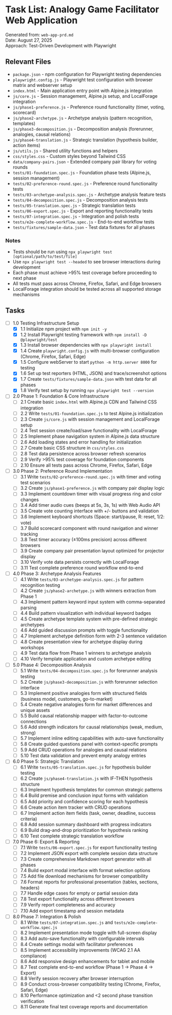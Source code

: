 # Task List: Analogy Game Facilitator Web Application

Generated from: `web-app-prd.md`  
Date: August 27, 2025  
Approach: Test-Driven Development with Playwright

## Relevant Files

- `package.json` - npm configuration for Playwright testing dependencies
- `playwright.config.js` - Playwright test configuration with browser matrix and webserver setup
- `index.html` - Main application entry point with Alpine.js integration
- `js/core.js` - Session management, Alpine.js setup, and LocalForage integration
- `js/phase1-preference.js` - Preference round functionality (timer, voting, scorecard)
- `js/phase2-archetype.js` - Archetype analysis (pattern recognition, templates)
- `js/phase3-decomposition.js` - Decomposition analysis (forerunner, analogies, causal relations)
- `js/phase4-translation.js` - Strategic translation (hypothesis builder, action items)
- `js/utils.js` - Shared utility functions and helpers
- `css/styles.css` - Custom styles beyond Tailwind CSS
- `data/company-pairs.json` - Extended company pair library for voting rounds
- `tests/01-foundation.spec.js` - Foundation phase tests (Alpine.js, session management)
- `tests/02-preference-round.spec.js` - Preference round functionality tests
- `tests/03-archetype-analysis.spec.js` - Archetype analysis feature tests
- `tests/04-decomposition.spec.js` - Decomposition analysis tests
- `tests/05-translation.spec.js` - Strategic translation tests
- `tests/06-export.spec.js` - Export and reporting functionality tests
- `tests/07-integration.spec.js` - Integration and polish tests
- `tests/e2e-complete-workflow.spec.js` - End-to-end workflow tests
- `tests/fixtures/sample-data.json` - Test data fixtures for all phases

### Notes

- Tests should be run using `npx playwright test [optional/path/to/test/file]`
- Use `npx playwright test --headed` to see browser interactions during development
- Each phase must achieve >95% test coverage before proceeding to next phase
- All tests must pass across Chrome, Firefox, Safari, and Edge browsers
- LocalForage integration should be tested across all supported storage mechanisms

## Tasks

- [ ] 1.0 Testing Infrastructure Setup
  - [x] 1.1 Initialize npm project with `npm init -y`
  - [x] 1.2 Install Playwright testing framework with `npm install -D @playwright/test`
  - [x] 1.3 Install browser dependencies with `npx playwright install`
  - [x] 1.4 Create `playwright.config.js` with multi-browser configuration (Chrome, Firefox, Safari, Edge)
  - [x] 1.5 Configure webServer to start `python -m http.server 8000` for testing
  - [x] 1.6 Set up test reporters (HTML, JSON) and trace/screenshot options
  - [x] 1.7 Create `tests/fixtures/sample-data.json` with test data for all phases
  - [x] 1.8 Verify test setup by running `npx playwright test --version`

- [ ] 2.0 Phase 1: Foundation & Core Infrastructure  
  - [ ] 2.1 Create basic `index.html` with Alpine.js CDN and Tailwind CSS integration
  - [ ] 2.2 Write `tests/01-foundation.spec.js` to test Alpine.js initialization
  - [ ] 2.3 Create `js/core.js` with session management and LocalForage setup
  - [ ] 2.4 Test session create/load/save functionality with LocalForage
  - [ ] 2.5 Implement phase navigation system in Alpine.js data structure
  - [ ] 2.6 Add loading states and error handling for initialization
  - [ ] 2.7 Create basic CSS structure in `css/styles.css`
  - [ ] 2.8 Test data persistence across browser refresh scenarios
  - [ ] 2.9 Verify >95% test coverage for foundation components
  - [ ] 2.10 Ensure all tests pass across Chrome, Firefox, Safari, Edge

- [ ] 3.0 Phase 2: Preference Round Implementation
  - [ ] 3.1 Write `tests/02-preference-round.spec.js` with timer and voting test scenarios
  - [ ] 3.2 Create `js/phase1-preference.js` with company pair display logic
  - [ ] 3.3 Implement countdown timer with visual progress ring and color changes
  - [ ] 3.4 Add timer audio cues (beeps at 5s, 3s, 1s) with Web Audio API
  - [ ] 3.5 Create vote counting interface with +/- buttons and validation
  - [ ] 3.6 Implement keyboard shortcuts (Space: start/pause, R: reset, 1/2: vote)
  - [ ] 3.7 Build scorecard component with round navigation and winner tracking
  - [ ] 3.8 Test timer accuracy (±100ms precision) across different browsers
  - [ ] 3.9 Create company pair presentation layout optimized for projector display
  - [ ] 3.10 Verify vote data persists correctly with LocalForage
  - [ ] 3.11 Test complete preference round workflow end-to-end

- [ ] 4.0 Phase 3: Archetype Analysis Features
  - [ ] 4.1 Write `tests/03-archetype-analysis.spec.js` for pattern recognition testing
  - [ ] 4.2 Create `js/phase2-archetype.js` with winners extraction from Phase 1
  - [ ] 4.3 Implement pattern keyword input system with comma-separated parsing
  - [ ] 4.4 Build pattern visualization with individual keyword badges
  - [ ] 4.5 Create archetype template system with pre-defined strategic archetypes
  - [ ] 4.6 Add guided discussion prompts with toggle functionality
  - [ ] 4.7 Implement archetype definition form with 2-3 sentence validation
  - [ ] 4.8 Create presentation view for archetype display during workshops
  - [ ] 4.9 Test data flow from Phase 1 winners to archetype analysis
  - [ ] 4.10 Verify template application and custom archetype editing

- [ ] 5.0 Phase 4: Decomposition Analysis
  - [ ] 5.1 Write `tests/04-decomposition.spec.js` for forerunner analysis testing
  - [ ] 5.2 Create `js/phase3-decomposition.js` with forerunner selection interface
  - [ ] 5.3 Implement positive analogies form with structured fields (business model, customers, go-to-market)
  - [ ] 5.4 Create negative analogies form for market differences and unique assets
  - [ ] 5.5 Build causal relationship mapper with factor-to-outcome connections
  - [ ] 5.6 Add strength indicators for causal relationships (weak, medium, strong)
  - [ ] 5.7 Implement inline editing capabilities with auto-save functionality
  - [ ] 5.8 Create guided questions panel with context-specific prompts
  - [ ] 5.9 Add CRUD operations for analogies and causal relations
  - [ ] 5.10 Test data validation and prevent empty analogy entries

- [ ] 6.0 Phase 5: Strategic Translation
  - [ ] 6.1 Write `tests/05-translation.spec.js` for hypothesis builder testing
  - [ ] 6.2 Create `js/phase4-translation.js` with IF-THEN hypothesis structure
  - [ ] 6.3 Implement hypothesis templates for common strategic patterns
  - [ ] 6.4 Build premise and conclusion input forms with validation
  - [ ] 6.5 Add priority and confidence scoring for each hypothesis
  - [ ] 6.6 Create action item tracker with CRUD operations
  - [ ] 6.7 Implement action item fields (task, owner, deadline, success criteria)
  - [ ] 6.8 Add session summary dashboard with progress indicators
  - [ ] 6.9 Build drag-and-drop prioritization for hypothesis ranking
  - [ ] 6.10 Test complete strategic translation workflow

- [ ] 7.0 Phase 6: Export & Reporting
  - [ ] 7.1 Write `tests/06-export.spec.js` for export functionality testing
  - [ ] 7.2 Implement JSON export with complete session data structure
  - [ ] 7.3 Create comprehensive Markdown report generator with all phases
  - [ ] 7.4 Build export modal interface with format selection options
  - [ ] 7.5 Add file download mechanisms for browser compatibility
  - [ ] 7.6 Format reports for professional presentation (tables, sections, headers)
  - [ ] 7.7 Handle edge cases for empty or partial session data
  - [ ] 7.8 Test export functionality across different browsers
  - [ ] 7.9 Verify report completeness and accuracy
  - [ ] 7.10 Add export timestamp and session metadata

- [ ] 8.0 Phase 7: Integration & Polish
  - [ ] 8.1 Write `tests/07-integration.spec.js` and `tests/e2e-complete-workflow.spec.js`
  - [ ] 8.2 Implement presentation mode toggle with full-screen display
  - [ ] 8.3 Add auto-save functionality with configurable intervals
  - [ ] 8.4 Create settings modal with facilitator preferences
  - [ ] 8.5 Implement accessibility improvements (WCAG 2.1 AA compliance)
  - [ ] 8.6 Add responsive design enhancements for tablet and mobile
  - [ ] 8.7 Test complete end-to-end workflow (Phase 1 → Phase 4 → Export)
  - [ ] 8.8 Verify session recovery after browser interruption
  - [ ] 8.9 Conduct cross-browser compatibility testing (Chrome, Firefox, Safari, Edge)
  - [ ] 8.10 Performance optimization and <2 second phase transition verification
  - [ ] 8.11 Generate final test coverage reports and documentation